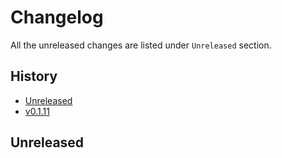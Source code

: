 # Changelog

<!--
    Please refer to https://github.com/truefoundry/elasti/blob/main/CONTRIBUTING.md#Changelog and follow the guidelines before adding a new entry.
-->

All the unreleased changes are listed under `Unreleased` section.

## History

- [Unreleased](#unreleased)
- [v0.1.11](#v0111)

## Unreleased

<!--
    Add new changes here and sort them alphabetically.
Example -
- **General**: Add support for statefulset as a scale target reference ([#10](https://github.com/truefoundry/elasti/pull/10))
-->
